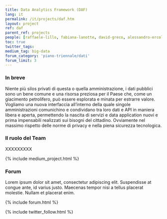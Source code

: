 ```yaml
---
title: Data Analytics Framework (DAF)
lang: it
permalink: /it/projects/daf.htm
layout: project
ref: daf
parent_ref: projects
people: [raffaele-lillo, fabiana-lanotte, david-greco, alessandro-ercolani ]
toc: true
twitter_tags:
medium_tag: big-data
forum_category: 'piano-triennale/dati'
forum_limit: 3
---
```


### In breve

Niente più silos privati di questa o quella amministrazione, i dati pubblici sono un bene comune e una risorsa preziosa per il Paese che, come un giacimento petrolifero, può essere esplorata e minata per estrarre valore. Vogliamo una nuova interfaccia all’interno della quale singole amministrazioni comunichino e condividano tra loro dati e API in maniera libera e aperta, permettendo la nascita di servizi e data application nuovi e prima impensabili realizzati sui bisogni del cittadino. Ovviamente nel massimo rispetto delle norme di privacy e nella piena sicurezza tecnologica. 


### Il ruolo del Team

XXXXXXXXX

{% include medium_project.html %}

### Forum 

Lorem ipsum dolor sit amet, consectetur adipiscing elit. Suspendisse at congue ante, id varius justo. Maecenas tempor nisi a tellus placerat molestie. Nullam et placerat enim. 

{% include forum.html %}

{% include twitter_follow.html %}



